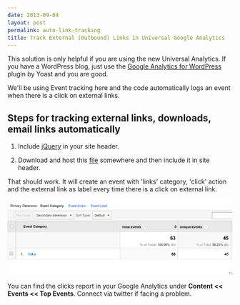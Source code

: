 ```yaml
---
date: 2013-09-04
layout: post
permalink: auto-link-tracking
title: Track External (Outbound) Links in Universal Google Analytics
---
```

This solution is only helpful if you are using the new Universal Analytics. If you have a WordPress blog, just use the [Google Analytics for WordPress](http://wordpress.org/plugins/google-analytics-for-wordpress/) plugin by Yoast and you are good. 

We'll be using Event tracking here and the code automatically logs an event when there is a click on external links.

## Steps for tracking external links, downloads, email links automatically

1. Include [jQuery](https://developers.google.com/speed/libraries/devguide#jquery) in your site header. 

2. Download and host this [file](http://ankitkumar.in/assets/js/auto-tagging.js) somewhere and then include it in site header.

That should work. It will create an event with 'links' category, 'click' action and the external link as label every time there is a click on external link.

![Auto Link Tracking Event](/assets/img/auto-link-tracking.png)

You can find the clicks report in your Google Analytics under **Content << Events << Top Events**. Connect via twitter if facing a problem.